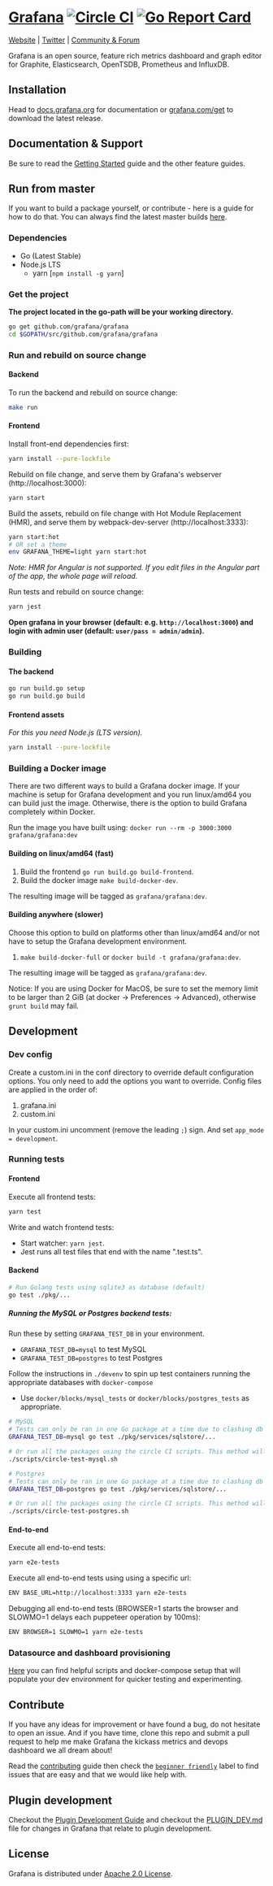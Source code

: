 # [Grafana](https://grafana.com) [![Circle CI](https://circleci.com/gh/grafana/grafana.svg?style=svg)](https://circleci.com/gh/grafana/grafana) [![Go Report Card](https://goreportcard.com/badge/github.com/grafana/grafana)](https://goreportcard.com/report/github.com/grafana/grafana) 

[Website](https://grafana.com) |
[Twitter](https://twitter.com/grafana) |
[Community & Forum](https://community.grafana.com)

Grafana is an open source, feature rich metrics dashboard and graph editor for
Graphite, Elasticsearch, OpenTSDB, Prometheus and InfluxDB.

<!---
![](http://docs.grafana.org/assets/img/features/dashboard_ex1.png)
-->

## Installation

Head to [docs.grafana.org](http://docs.grafana.org/installation/) for documentation or [grafana.com/get](https://grafana.com/get) to download the latest release.

## Documentation & Support

Be sure to read the [Getting Started](http://docs.grafana.org/guides/gettingstarted/) guide and the other feature guides.

## Run from master

If you want to build a package yourself, or contribute - here is a guide for how to do that. You can always find
the latest master builds [here](https://grafana.com/grafana/download).

### Dependencies

- Go (Latest Stable)
- Node.js LTS
  - yarn [`npm install -g yarn`]

### Get the project

**The project located in the go-path will be your working directory.**

```bash
go get github.com/grafana/grafana
cd $GOPATH/src/github.com/grafana/grafana
```

### Run and rebuild on source change

#### Backend

To run the backend and rebuild on source change:

```bash
make run
```

#### Frontend
Install front-end dependencies first:

```bash
yarn install --pure-lockfile
```

Rebuild on file change, and serve them by Grafana's webserver (http://localhost:3000):

```bash
yarn start
```

Build the assets, rebuild on file change with Hot Module Replacement (HMR), and serve them by webpack-dev-server (http://localhost:3333):

```bash
yarn start:hot
# OR set a theme
env GRAFANA_THEME=light yarn start:hot
```

_Note: HMR for Angular is not supported. If you edit files in the Angular part of the app, the whole page will reload._

Run tests and rebuild on source change:

```bash
yarn jest
```

**Open grafana in your browser (default: e.g. `http://localhost:3000`) and login with admin user (default: `user/pass = admin/admin`).**

### Building

#### The backend

```bash
go run build.go setup
go run build.go build
```

#### Frontend assets

_For this you need Node.js (LTS version)._

```bash
yarn install --pure-lockfile
```

### Building a Docker image

There are two different ways to build a Grafana docker image. If your machine is setup for Grafana development and you run linux/amd64 you can build just the image. Otherwise, there is the option to build Grafana completely within Docker.

Run the image you have built using: `docker run --rm -p 3000:3000 grafana/grafana:dev`

#### Building on linux/amd64 (fast)

1. Build the frontend `go run build.go build-frontend`.
2. Build the docker image `make build-docker-dev`.

The resulting image will be tagged as `grafana/grafana:dev`.

#### Building anywhere (slower)

Choose this option to build on platforms other than linux/amd64 and/or not have to setup the Grafana development environment.

1. `make build-docker-full` or `docker build -t grafana/grafana:dev`.

The resulting image will be tagged as `grafana/grafana:dev`.

Notice: If you are using Docker for MacOS, be sure to set the memory limit to be larger than 2 GiB (at docker -> Preferences -> Advanced), otherwise `grunt build` may fail.

## Development

### Dev config

Create a custom.ini in the conf directory to override default configuration options.
You only need to add the options you want to override. Config files are applied in the order of:

1. grafana.ini
1. custom.ini

In your custom.ini uncomment (remove the leading `;`) sign. And set `app_mode = development`.

### Running tests

#### Frontend

Execute all frontend tests:

```bash
yarn test
```

Write and watch frontend tests:

- Start watcher: `yarn jest`.
- Jest runs all test files that end with the name ".test.ts".

#### Backend

```bash
# Run Golang tests using sqlite3 as database (default)
go test ./pkg/...
```

##### Running the MySQL or Postgres backend tests:

Run these by setting `GRAFANA_TEST_DB` in your environment.

- `GRAFANA_TEST_DB=mysql` to test MySQL
- `GRAFANA_TEST_DB=postgres` to test Postgres

Follow the instructions in `./devenv` to spin up test containers running the appropriate databases with `docker-compose`
- Use `docker/blocks/mysql_tests` or `docker/blocks/postgres_tests` as appropriate.

```bash
# MySQL
# Tests can only be ran in one Go package at a time due to clashing db queries. To run MySQL tests for the "pkg/services/sqlstore" package, run:
GRAFANA_TEST_DB=mysql go test ./pkg/services/sqlstore/...

# Or run all the packages using the circle CI scripts. This method will be slower as the scripts will run all the tests, including the integration tests.
./scripts/circle-test-mysql.sh
```

```bash
# Postgres
# Tests can only be ran in one Go package at a time due to clashing db queries. To run Postgres tests for the "pkg/services/sqlstore" package, run:
GRAFANA_TEST_DB=postgres go test ./pkg/services/sqlstore/...

# Or run all the packages using the circle CI scripts. This method will be slower as the scripts will run all the tests, including the integration tests.
./scripts/circle-test-postgres.sh
```

#### End-to-end

Execute all end-to-end tests:

```bash
yarn e2e-tests
```

Execute all end-to-end tests using using a specific url:

```bash
ENV BASE_URL=http://localhost:3333 yarn e2e-tests
```

Debugging all end-to-end tests (BROWSER=1 starts the browser and SLOWMO=1 delays each puppeteer operation by 100ms):

```bash
ENV BROWSER=1 SLOWMO=1 yarn e2e-tests
```

### Datasource and dashboard provisioning

[Here](https://github.com/grafana/grafana/tree/master/devenv) you can find helpful scripts and docker-compose setup
that will populate your dev environment for quicker testing and experimenting.

## Contribute

If you have any ideas for improvement or have found a bug, do not hesitate to open an issue.
And if you have time, clone this repo and submit a pull request to help me make Grafana the kickass metrics and devops dashboard we all dream about!

Read the [contributing](https://github.com/grafana/grafana/blob/master/CONTRIBUTING.md) guide then check the [`beginner friendly`](https://github.com/grafana/grafana/issues?q=is%3Aopen+is%3Aissue+label%3A%22beginner+friendly%22) label to find issues that are easy and that we would like help with.

## Plugin development

Checkout the [Plugin Development Guide](http://docs.grafana.org/plugins/developing/development/) and checkout the [PLUGIN_DEV.md](https://github.com/grafana/grafana/blob/master/PLUGIN_DEV.md) file for changes in Grafana that relate to plugin development.

## License

Grafana is distributed under [Apache 2.0 License](https://github.com/grafana/grafana/blob/master/LICENSE).
